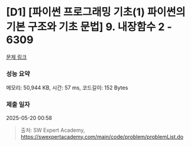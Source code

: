 # [D1] [파이썬 프로그래밍 기초(1) 파이썬의 기본 구조와 기초 문법] 9. 내장함수 2 - 6309 

[문제 링크](https://swexpertacademy.com/main/code/problem/problemDetail.do?contestProbId=AWcWCTGq5S4DFAU4) 

### 성능 요약

메모리: 50,944 KB, 시간: 57 ms, 코드길이: 152 Bytes

### 제출 일자

2025-05-20 00:58



> 출처: SW Expert Academy, https://swexpertacademy.com/main/code/problem/problemList.do